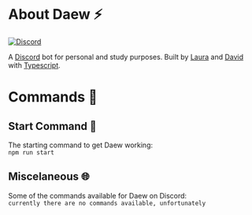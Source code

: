 # About Daew ⚡
[![Discord](https://skillicons.dev/icons?i=discord,typescript)](https://skillicons.dev) <br>

A [Discord](https://discord.com/) bot for personal and study purposes. Built by [Laura](https://github.com/Espirandel) and [David](https://github.com/D3T3F) with [Typescript](https://www.typescriptlang.org/).


# Commands 🤖

## Start Command 🚀
The starting command to get Daew working: <br>
`npm run start`

## Miscelaneous 🌐
Some of the commands available for Daew on Discord: <br>
`currently there are no commands available, unfortunately`
